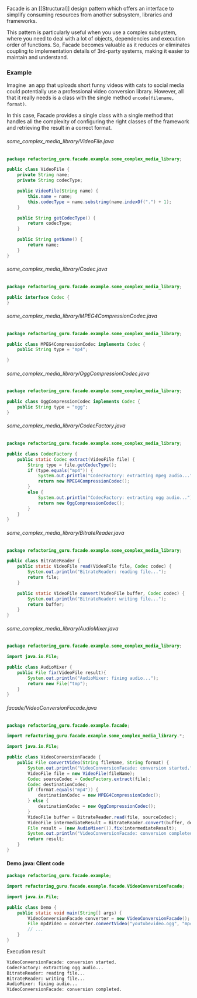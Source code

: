 Facade is an [[Structural]] design pattern which offers an interface to simplify consuming resources from another subsystem, libraries and frameworks. 

This pattern is particularly useful when you use a complex subsystem, where you need to deal with a lot of objects, dependencies and execution order of functions. So, Facade becomes valuable as it reduces or eliminates coupling to implementation details of 3rd-party systems, making it easier to  maintain and understand.

### Example
Imagine  an app that uploads short funny videos with cats to social media could potentially use a professional video conversion library. However, all that it really needs is a class with the single method `encode(filename, format)`. 

In this case, Facade provides a single class with a single method that handles all the complexity of configuring the right classes of the framework and retrieving the result in a correct format.


###### some_complex_media_library/VideoFile.java
```java
package refactoring_guru.facade.example.some_complex_media_library;

public class VideoFile {
    private String name;
    private String codecType;

    public VideoFile(String name) {
        this.name = name;
        this.codecType = name.substring(name.indexOf(".") + 1);
    }

    public String getCodecType() {
        return codecType;
    }

    public String getName() {
        return name;
    }
}
```

###### some_complex_media_library/Codec.java
```java
package refactoring_guru.facade.example.some_complex_media_library;

public interface Codec {
}
```

###### some_complex_media_library/MPEG4CompressionCodec.java
```java
package refactoring_guru.facade.example.some_complex_media_library;

public class MPEG4CompressionCodec implements Codec {
    public String type = "mp4";

}
```

###### some_complex_media_library/OggCompressionCodec.java
```java
package refactoring_guru.facade.example.some_complex_media_library;

public class OggCompressionCodec implements Codec {
    public String type = "ogg";
}
```

###### some_complex_media_library/CodecFactory.java
```java
package refactoring_guru.facade.example.some_complex_media_library;

public class CodecFactory {
    public static Codec extract(VideoFile file) {
        String type = file.getCodecType();
        if (type.equals("mp4")) {
            System.out.println("CodecFactory: extracting mpeg audio...");
            return new MPEG4CompressionCodec();
        }
        else {
            System.out.println("CodecFactory: extracting ogg audio...");
            return new OggCompressionCodec();
        }
    }
}
```

###### some_complex_media_library/BitrateReader.java
```java
package refactoring_guru.facade.example.some_complex_media_library;

public class BitrateReader {
    public static VideoFile read(VideoFile file, Codec codec) {
        System.out.println("BitrateReader: reading file...");
        return file;
    }

    public static VideoFile convert(VideoFile buffer, Codec codec) {
        System.out.println("BitrateReader: writing file...");
        return buffer;
    }
}
```

###### some_complex_media_library/AudioMixer.java
```java
package refactoring_guru.facade.example.some_complex_media_library;

import java.io.File;

public class AudioMixer {
    public File fix(VideoFile result){
        System.out.println("AudioMixer: fixing audio...");
        return new File("tmp");
    }
}
```

###### facade/VideoConversionFacade.java
```java
package refactoring_guru.facade.example.facade;

import refactoring_guru.facade.example.some_complex_media_library.*;

import java.io.File;

public class VideoConversionFacade {
    public File convertVideo(String fileName, String format) {
        System.out.println("VideoConversionFacade: conversion started.");
        VideoFile file = new VideoFile(fileName);
        Codec sourceCodec = CodecFactory.extract(file);
        Codec destinationCodec;
        if (format.equals("mp4")) {
            destinationCodec = new MPEG4CompressionCodec();
        } else {
            destinationCodec = new OggCompressionCodec();
        }
        VideoFile buffer = BitrateReader.read(file, sourceCodec);
        VideoFile intermediateResult = BitrateReader.convert(buffer, destinationCodec);
        File result = (new AudioMixer()).fix(intermediateResult);
        System.out.println("VideoConversionFacade: conversion completed.");
        return result;
    }
}
```

#### **Demo.java:** Client code
```java
package refactoring_guru.facade.example;

import refactoring_guru.facade.example.facade.VideoConversionFacade;

import java.io.File;

public class Demo {
    public static void main(String[] args) {
        VideoConversionFacade converter = new VideoConversionFacade();
        File mp4Video = converter.convertVideo("youtubevideo.ogg", "mp4");
        // ...
    }
}
```
Execution result
```sh
VideoConversionFacade: conversion started.
CodecFactory: extracting ogg audio...
BitrateReader: reading file...
BitrateReader: writing file...
AudioMixer: fixing audio...
VideoConversionFacade: conversion completed.
```



